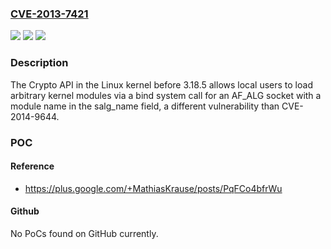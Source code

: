 ### [CVE-2013-7421](https://cve.mitre.org/cgi-bin/cvename.cgi?name=CVE-2013-7421)
![](https://img.shields.io/static/v1?label=Product&message=n%2Fa&color=blue)
![](https://img.shields.io/static/v1?label=Version&message=n%2Fa&color=blue)
![](https://img.shields.io/static/v1?label=Vulnerability&message=n%2Fa&color=brighgreen)

### Description

The Crypto API in the Linux kernel before 3.18.5 allows local users to load arbitrary kernel modules via a bind system call for an AF_ALG socket with a module name in the salg_name field, a different vulnerability than CVE-2014-9644.

### POC

#### Reference
- https://plus.google.com/+MathiasKrause/posts/PqFCo4bfrWu

#### Github
No PoCs found on GitHub currently.

